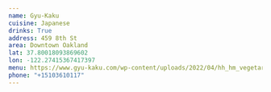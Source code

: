 ```yaml
---
name: Gyu-Kaku
cuisine: Japanese
drinks: True
address: 459 8th St
area: Downtown Oakland
lat: 37.80018093869602
lon: -122.27415367417397
menu: https://www.gyu-kaku.com/wp-content/uploads/2022/04/hh_hm_vegetarian2203.pdf
phone: "+15103610117"
---
```

